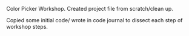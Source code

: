 Color Picker Workshop.
Created project file from scratch/clean up.

Copied some initial code/ wrote in code journal to dissect each step of workshop steps.

